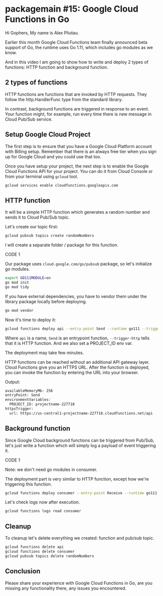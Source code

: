 # packagemain #15: Google Cloud Functions in Go

Hi Gophers, My name is Alex Pliutau.

Earlier this month Google Cloud Functions team finally announced beta support of Go, the runtime uses Go 1.11, which includes go modules as we know.

And in this video I am going to show how to write and deploy 2 types of functions: HTTP function and background function.

## 2 types of functions

HTTP functions are functions that are invoked by HTTP requests. They follow the http.HandlerFunc type from the standard library.

In contrast, background functions are triggered in response to an event. Your function might, for example, run every time there is new message in Cloud Pub/Sub service.

## Setup Google Cloud Project

The first step is to ensure that you have a Google Cloud Platform account with Billing setup. Remember that there is an always free tier when you sign up for Google Cloud and you could use that too.

Once you have setup your project, the next step is to enable the Google Cloud Functions API for your project. You can do it from Cloud Console or from your terminal using `gcloud` tool.

```bash
gcloud services enable cloudfunctions.googleapis.com
```

## HTTP function

It will be a simple HTTP function which generates a random number and sends it to Cloud Pub/Sub topic.

Let's create our topic first:

```bash
gcloud pubsub topics create randomNumbers
```

I will create a separate folder / package for this function.

CODE 1

Our package uses `cloud.google.com/go/pubsub` package, so let's initialize go modules.

```bash
export GO111MODULE=on
go mod init
go mod tidy
```

If you have external dependencies, you have to vendor them under the library package locally before deploying.

```bash
go mod vendor
```

Now it's time to deploy it:

```bash
gcloud functions deploy api --entry-point Send --runtime go111 --trigger-http --set-env-vars PROJECT_ID=projectname-227718
```

Where `api` is a name, `Send` is an entrypoint function, `--trigger-http` tells that it is HTTP function. And we also set a PROJECT_ID env var.

The deployment may take few minutes.

HTTP functions can be reached without an additional API gateway layer. Cloud Functions give you an HTTPS URL. After the function is deployed, you can invoke the function by entering the URL into your browser.

Output:

```bash
availableMemoryMb: 256
entryPoint: Send
environmentVariables:
  PROJECT_ID: projectname-227718
httpsTrigger:
  url: https://us-central1-projectname-227718.cloudfunctions.net/api
```

## Background function

Since Google Cloud background functions can be triggered from Pub/Sub, let's just write a function which will simply log a payload of event triggering it.

CODE 1

Note: we don't need go modules in consumer.

The deployment part is very similar to HTTP function, except how we're triggering this function.

```bash
gcloud functions deploy consumer --entry-point Receive --runtime go111 --trigger-topic=randomNumbers
```

Let's check logs now after execution.

```bash
gcloud functions logs read consumer
```

## Cleanup

To cleanup let's delete everything we created: function and pub/sub topic.

```bash
gcloud functions delete api
gcloud functions delete consumer
gcloud pubsub topics delete randomNumbers
```

## Conclusion

Please share your experience with Google Cloud Functions in Go, are you missing any functionality there, any issues you encountered.